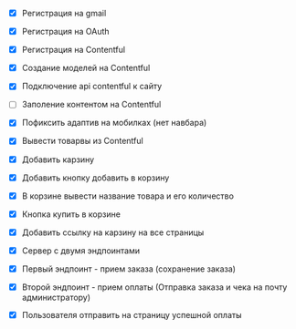 - [x] Регистрация на gmail
- [x] Регистрация на OAuth
- [x] Регистрация на Contentful
- [x] Создание моделей на Contentful
- [x] Подключение api contentful к сайту
- [ ] Заполение контентом на Contentful
- [x] Пофиксить адаптив на мобилках (нет навбара)
- [x] Вывести товарвы из Contentful
- [x] Добавить карзину
- [x] Добавить кнопку добавить в корзину
- [x] В корзине вывести название товара и его количество
- [x] Кнопка купить в корзине
- [x] Добавить ссылку на карзину на все страницы
- [x] Сервер с двумя эндпоинтами
- [x] Первый эндпоинт - прием заказа (сохранение заказа)
- [x] Второй эндпоинт - прием оплаты (Отправка заказа и чека на почту администратору)
- [x] Пользователя отправить на страницу успешной оплаты

